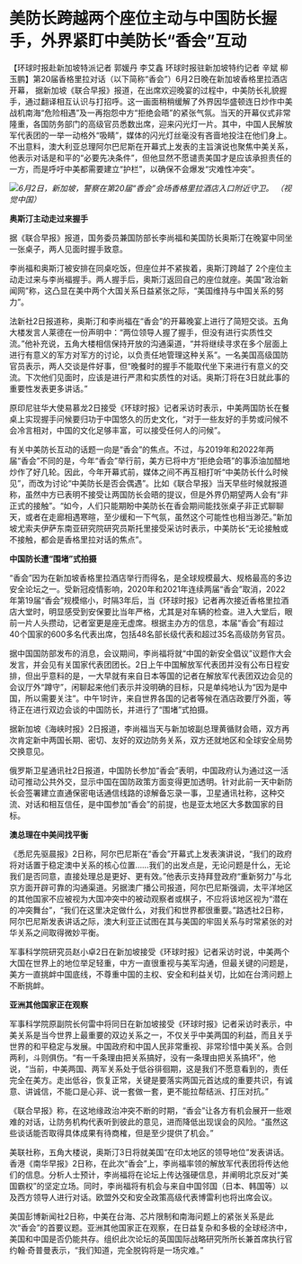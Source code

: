 

# 美防长跨越两个座位主动与中国防长握手，外界紧盯中美防长“香会”互动

【环球时报赴新加坡特派记者 郭媛丹 李艾鑫 环球时报驻新加坡特约记者 辛斌
柳玉鹏】第20届香格里拉对话（以下简称“香会”）6月2日晚在新加坡香格里拉酒店开幕，
据新加坡《联合早报》报道，在出席欢迎晚宴的过程中，中美防长礼貌握手，通过翻译相互认识与打招呼。这一画面稍稍缓解了外界因华盛顿连日炒作中美战机南海“危险相遇”及一再抱怨中方“拒绝会晤”的紧张气氛。当天的开幕仪式非常隆重，各国防务部门的高级官员悉数出席，迎来闪光灯一片。其中，中国人民解放军代表团的一举一动格外“吸睛”，媒体的闪光灯丝毫没有吝啬地投注在他们身上。不出意料，澳大利亚总理阿尔巴尼斯在开幕式上发表的主旨演说也聚焦中美关系，他表示对话是和平的“必要先决条件”，但他显然不愿谴责美国才是应该承担责任的一方，而是呼吁中美都需要建立“护栏”，以确保不会爆发“灾难性冲突”。

![](https://inews.gtimg.com/om_bt/OlthXnt5wrIL2Gfah8M_Q3J03E29iwTHI-LT3AeKysdQcAA/1000)_6月2日，新加坡，警察在第20届“香会”会场香格里拉酒店入口附近守卫。 （视觉中国）_

**奥斯汀主动走过来握手**

据《联合早报》报道，国务委员兼国防部长李尚福和美国防长奥斯汀在晚宴中同坐一张桌子，两人见面时握手致意。

李尚福和奥斯汀被安排在同桌吃饭，但座位并不紧挨着，奥斯汀跨越了
2个座位主动走过来与李尚福握手。两人握手后，奥斯汀返回自己的座位就座。美国“政治新闻网”称，这凸显在美中两个大国关系日益紧张之际，“美国维持与中国关系的努力”。

法新社2日报道称，奥斯汀和李尚福在“香会”的开幕晚宴上进行了简短交谈。五角大楼发言人莱德在一份声明中：“两位领导人握了握手，但没有进行实质性交流。”他补充说，五角大楼相信保持开放的沟通渠道，“并将继续寻求在多个层面上进行有意义的军方对军方的讨论，以负责任地管理这种关系”。一名美国高级国防官员表示，两人交谈是件好事，但“晚餐时的握手不能取代坐下来进行有意义的交流。下次他们见面时，应该是进行严肃和实质性的对话。奥斯汀将在3日就此事的重要性发表更多讲话。”

原印尼驻华大使易慕龙2日接受《环球时报》记者采访时表示，中美两国防长在餐桌上实现握手问候要归功于中国悠久的历史文化，“对于一些友好的手势或问候不会冷言相对，中国的文化足够丰富，可以接受任何人的问候”。

有关中美防长互动的话题一向是“香会”的焦点。不过，与2019年和2022年两届“香会”不同的是，今年“香会”举行前，美方已将中方“拒绝会晤”的事添油加醋地炒作了好几轮。因此，今年开幕式前，媒体之间不再互相打听“中美防长什么时候见”，而改为讨论“中美防长是否会偶遇”。比如《联合早报》当天早些时候就报道称，虽然中方已表明不接受让两国防长会晤的提议，但是外界仍期望两人会有“非正式的接触”。“如今，人们只能期盼中美防长在香会期间能找张桌子非正式聊聊天，或者在走廊相遇寒暄，至少缓和一下气氛，虽然这个可能性也相当渺茫。”新加坡尤索夫伊萨东南亚研究院研究员斯托里接受采访时表示，中美防长“无论接触或不接触，都会是香格里拉对话的焦点”。

**中国防长遭“围堵”式拍摄**

“香会”因为在新加坡香格里拉酒店举行而得名，是全球规模最大、规格最高的多边安全论坛之一。受新冠疫情影响，2020年和2021年连续两届“香会”取消，2022年第19届“香会”规模缩小，时隔3年后，当《环球时报》记者再次接近香格里拉酒店大堂时，明显感受到安保要比当年严格，尤其是对车辆的检查。进入大堂后，眼前一片人头攒动，记者室更是座无虚席。根据主办方的信息，本届“香会”有超过40个国家的600多名代表出席，包括48名部长级代表和超过35名高级防务官员。

据中国国防部发布的消息，会议期间，李尚福将就“中国的新安全倡议”议题作大会发言，并会见有关国家代表团团长。2日上午中国解放军代表团并没有公布日程安排，但出乎意料的是，一大早就有来自日本等国的记者在解放军代表团双边会见的会议厅外“蹲守”，闲聊起来他们表示并没明确的目标，只是单纯地认为“因为是中国，所以需要关注”。中午1时许，来自世界各国的记者等候在酒店政要厅外面，等待正在进行双边会谈的中国防长，并进行了“围堵”式拍摄。

据新加坡《海峡时报》2日报道，李尚福当天与新加坡副总理黄循财会晤，双方再次肯定新中两国长期、密切、友好的双边防务关系，双方还就地区和全球安全局势交换意见。

俄罗斯卫星通讯社2日报道，中国防长参加“香会”表明，中国政府认为通过这一活动可推动公共外交，显示中国在国防政策方面变得更加透明。针对此前一天中新防长会签署建立直通保密电话通信线路的谅解备忘录一事，卫星通讯社称，这种交流、对话和相互信任，是中国参加“香会”的前提，也是亚太地区大多数国家的目标。

**澳总理在中美间找平衡**

《悉尼先驱晨报》2日称，阿尔巴尼斯在“香会”开幕式上发表演讲说，“我们的政府将对话置于稳定澳中关系的核心位置……我们的出发点是，无论问题是什么，无论我们是否同意，直接处理总是更好、更有效。”他表示支持拜登政府“重新努力”与北京方面开辟可靠的沟通渠道。另据澳广播公司报道，阿尔巴尼斯强调，太平洋地区的其他国家不应被视为大国冲突中的被动观察者或棋子，不应将该地区视为“潜在的冲突舞台”，“我们在这里决定做什么，对我们和世界都很重要。”路透社2日称，阿尔巴尼斯发表讲话之际，澳大利亚正试图在其与美国的牢固关系与时常紧张的对华关系之间取得微妙平衡。

军事科学院研究员赵小卓2日在新加坡接受《环球时报》记者采访时说，中美两个大国在世界上的地位举足轻重，中方一直很重视与美军沟通，但最关键的问题是，美方一直挑衅中国底线，不尊重中国的主权、安全和利益关切，比如在台湾问题上不断挑衅。

**亚洲其他国家正在观察**

军事科学院原副院长何雷中将同日在新加坡接受《环球时报》记者采访时表示，中美关系是当今世界上最重要的双边关系之一，不仅关乎中美两国的利益，而且关乎世界的和平稳定与发展。中国政府和中国人民非常重视、非常珍惜中美关系。合则两利，斗则俱伤。“有一千条理由把关系搞好，没有一条理由把关系搞坏”，他说，“当前，中美两国、两军关系处于低谷徘徊期，这是我们不愿意看到的，责任完全在美方。走出低谷，恢复正常，关键是要落实两国元首达成的重要共识，有诚意、讲诚信，不能口是心非、说一套做一套，更不能拉帮结派、打压对抗。”

《联合早报》称，在这地缘政治冲突不断的时期，“香会”让各方有机会展开一些艰难的对话，让防务机构代表听到彼此的意见，进而降低出现误会的风险。“虽然这些谈话能否取得具体成果有待商榷，但是至少提供了机会。”

美联社称，五角大楼说，奥斯汀3日将就美国“在印太地区的领导地位”发表讲话。香港《南华早报》2日称，在此次“香会”上，李尚福率领的解放军代表团将传达他们的信息。分析人士预计，李尚福将在论坛上传达强硬信息，并阐明北京反对“美国霸权”的坚定立场。同时，李尚福将有机会与来自中国邻国（日本、韩国等）以及西方领导人进行对话。欧盟外交和安全政策高级代表博雷利也将出席会议。

美国彭博新闻社2日称，中美在台海、芯片限制和南海问题上的紧张关系是此次“香会”的首要议题。亚洲其他国家正在观察，在日益复杂和多极的全球经济中，美国和中国是否仍能共存。组织此次论坛的英国国际战略研究所所长兼首席执行官约翰·奇普曼表示，“我们知道，完全脱钩将是一场灾难。”

